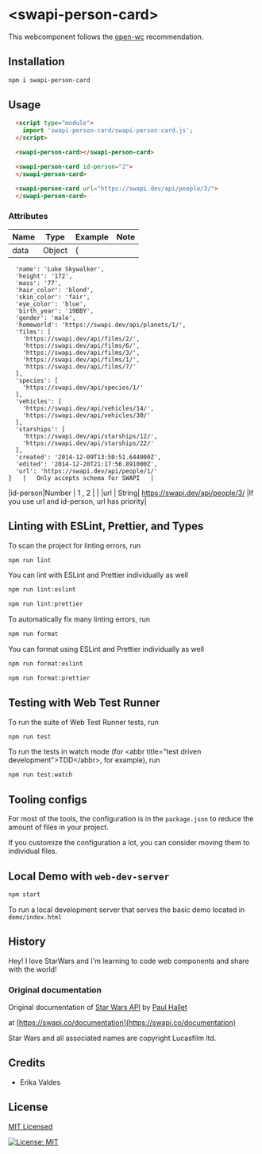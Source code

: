 # \<swapi-person-card>

This webcomponent follows the [open-wc](https://github.com/open-wc/open-wc) recommendation.

## Installation
```bash
npm i swapi-person-card
```

## Usage
```html
  <script type="module">
    import 'swapi-person-card/swapi-person-card.js';
  </script>

  <swapi-person-card></swapi-person-card>

  <swapi-person-card id-person="2">
  </swapi-person-card>

  <swapi-person-card url="https://swapi.dev/api/people/3/">
  </swapi-person-card>
```

### Attributes

|Name  	|Type  	|Example| Note  |
|---	|---	|---	|---	|
|data|Object| {
      'name': 'Luke Skywalker',
      'height': '172',
      'mass': '77',
      'hair_color': 'blond',
      'skin_color': 'fair',
      'eye_color': 'blue',
      'birth_year': '19BBY',
      'gender': 'male',
      'homeworld': 'https://swapi.dev/api/planets/1/',
      'films': [
        'https://swapi.dev/api/films/2/',
        'https://swapi.dev/api/films/6/',
        'https://swapi.dev/api/films/3/',
        'https://swapi.dev/api/films/1/',
        'https://swapi.dev/api/films/7/'
      ],
      'species': [
        'https://swapi.dev/api/species/1/'
      ],
      'vehicles': [
        'https://swapi.dev/api/vehicles/14/',
        'https://swapi.dev/api/vehicles/30/'
      ],
      'starships': [
        'https://swapi.dev/api/starships/12/',
        'https://swapi.dev/api/starships/22/'
      ],
      'created': '2014-12-09T13:50:51.644000Z',
      'edited': '2014-12-20T21:17:56.891000Z',
      'url': 'https://swapi.dev/api/people/1/'
    } 	|   Only accepts schema for SWAPI	|
|id-person|Number | 1 , 2 | |
|url | String|  https://swapi.dev/api/people/3/ 	|If you use url and id-person, url has priority|



## Linting with ESLint, Prettier, and Types
To scan the project for linting errors, run
```bash
npm run lint
```

You can lint with ESLint and Prettier individually as well
```bash
npm run lint:eslint
```
```bash
npm run lint:prettier
```

To automatically fix many linting errors, run
```bash
npm run format
```

You can format using ESLint and Prettier individually as well
```bash
npm run format:eslint
```
```bash
npm run format:prettier
```

## Testing with Web Test Runner
To run the suite of Web Test Runner tests, run
```bash
npm run test
```

To run the tests in watch mode (for &lt;abbr title=&#34;test driven development&#34;&gt;TDD&lt;/abbr&gt;, for example), run

```bash
npm run test:watch
```


## Tooling configs

For most of the tools, the configuration is in the `package.json` to reduce the amount of files in your project.

If you customize the configuration a lot, you can consider moving them to individual files.

## Local Demo with `web-dev-server`
```bash
npm start
```
To run a local development server that serves the basic demo located in `demo/index.html`

## History

Hey! I love StarWars and I'm learning to code web components and share with the world!


### Original documentation
Original documentation of [Star Wars API](https://swapi.dev/) by [Paul Hallet](http://phalt.co/)

at [https://swapi.co/documentation](https://swapi.co/documentation)

Star Wars and all associated names are copyright Lucasfilm ltd.

## Credits

*   Erika Valdes 

## License

[MIT Licensed](LICENSE)

[![License: MIT](https://img.shields.io/badge/License-MIT-yellow.svg)](https://opensource.org/licenses/MIT)